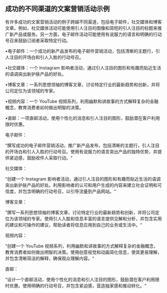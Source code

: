 ## 成功的不同渠道的文案营销活动示例

有许多成功的文案营销活动的例子跨越不同渠道，包括电子邮件，社交媒体和博客文章。例如，社交媒体活动可能使用引人注目的图像和简短的引人注目的标题来推广新产品或服务。另一方面，电子邮件活动可能使用有说服力的语言和明确的行动号召来鼓励订阅者采取特定行动。

•电子邮件：一个成功的新产品发布的电子邮件营销活动，包括清晰的主题行，引人注目的开场白和引人入胜的行动号召。

•社交媒体：一个 Instagram 影响者活动，通过引人注目的图形和有趣而贴近生活的语调突出新护肤产品的好处。

•博客文章：一系列思想领袖的博客文章，讨论特定行业的最新趋势和创新，并将公司定位为该领域的专家。

•视频内容：一个 YouTube 视频系列，利用幽默和讲故事的方式解释复杂的金融概念，教育消费者如何做出明智的决策。

•直邮：一项直邮活动，使用个性化的消息和引人注目的图形，鼓励潜在客户利用限时优惠。

电子邮件：

“撰写成功的电子邮件营销活动，推广新产品发布，包括清晰的主题行，引人注目的开场白和引人入胜的行动号召。使用有说服力的语言突出产品的独特优势，并提供紧迫感，鼓励收件人采取行动。“

社交媒体：

“创建一个 Instagram 影响者活动，通过引人注目的图形和有趣而贴近生活的语调突出新护肤产品的好处。利用影响者的认可和用户生成的内容来建立社会证明和可信度，并包含明确的行动号召，以引导流量到产品网站。“

博客文章：

“撰写一系列思想领袖的博客文章，讨论特定行业的最新趋势和创新，并将公司定位为该领域的专家。使用引人入胜和信息丰富的语言提供见解和分析，并包含实用的建议和可操作的建议，帮助读者将信息应用到自己的业务或生活中。“

视频内容：

“创建一个 YouTube 视频系列，利用幽默和讲故事的方式解释复杂的金融概念，教育消费者如何做出明智的决策。使用创意视觉和动画简化信息，使其更易理解，并包含清晰简洁的解释，确保观众理解内容。“

直邮：

“设计一个直邮活动，使用个性化的消息和引人注目的图形，鼓励潜在客户利用限时优惠。使用明确的行动号召，并包含紧迫感，营造独家感和推动转化。“
